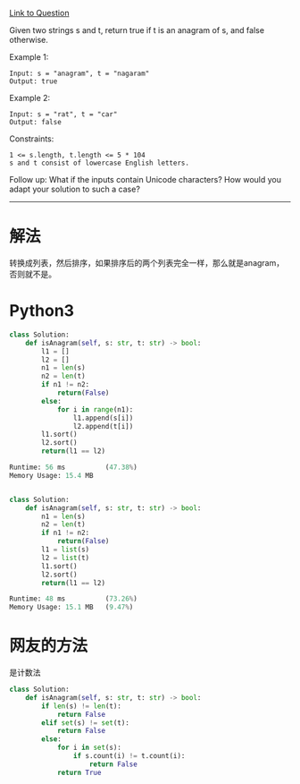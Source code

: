 [Link to Question](https://leetcode.com/explore/interview/card/top-interview-questions-easy/127/strings/882/)


Given two strings s and t, return true if t is an anagram of s, and false otherwise.

 

Example 1:
```
Input: s = "anagram", t = "nagaram"
Output: true
```
Example 2:
```
Input: s = "rat", t = "car"
Output: false
 ```

Constraints:
```
1 <= s.length, t.length <= 5 * 104
s and t consist of lowercase English letters.
 ```

Follow up: What if the inputs contain Unicode characters? How would you adapt your solution to such a case?

-----
# 解法
转换成列表，然后排序，如果排序后的两个列表完全一样，那么就是anagram，否则就不是。

# Python3
```python
class Solution:
    def isAnagram(self, s: str, t: str) -> bool:
        l1 = []
        l2 = []
        n1 = len(s)
        n2 = len(t)
        if n1 != n2:
            return(False)
        else:
            for i in range(n1):
                l1.append(s[i])
                l2.append(t[i])
        l1.sort()
        l2.sort()
        return(l1 == l2)

Runtime: 56 ms          (47.38%)
Memory Usage: 15.4 MB


class Solution:
    def isAnagram(self, s: str, t: str) -> bool:
        n1 = len(s)
        n2 = len(t)
        if n1 != n2:
            return(False)
        l1 = list(s)
        l2 = list(t)
        l1.sort()
        l2.sort()
        return(l1 == l2)

Runtime: 48 ms          (73.26%)
Memory Usage: 15.1 MB   (9.47%)
```

# 网友的方法
是计数法
```python
class Solution:
    def isAnagram(self, s: str, t: str) -> bool:
        if len(s) != len(t):
            return False
        elif set(s) != set(t):
            return False
        else:
            for i in set(s):
                if s.count(i) != t.count(i):
                    return False
            return True
```